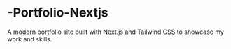 # -Portfolio-Nextjs
A modern portfolio site built with Next.js and Tailwind CSS to showcase my work and skills.
